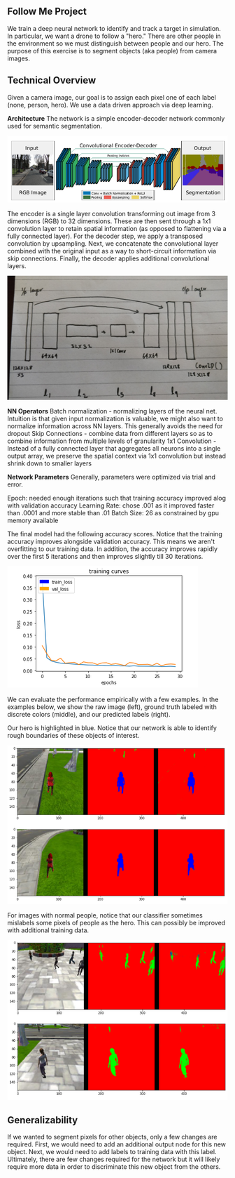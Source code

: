 [fcn]: ./docs/fcn.png
[nn]: ./docs/neural_net.jpeg
[curve]: ./docs/training_curve.png
[people]: ./docs/people.png
[hero]: ./docs/hero.png

## Follow Me Project ##

We train a deep neural network to identify and track a target in simulation. In particular, we want a drone to follow a "hero." There are other people in the environment so we must distinguish between people and our hero. The purpose of this exercise is to segment objects (aka people) from camera images.

## Technical Overview ##
Given a camera image, our goal is to assign each pixel one of each label (none, person, hero). We use a data driven approach via deep learning. 

**Architecture**
The network is a simple encoder-decoder network commonly used for semantic segmentation. 

![fcn] 

The encoder is a single layer convolution transforming out image from 3 dimensions (RGB) to 32 dimensions. These are then sent through a 1x1 convolution layer to retain spatial information (as opposed to flattening via a fully connected layer). For the decoder step, we apply a transposed convolution by upsampling. Next, we concatenate the convolutional layer combined with the original input as a way to short-circuit information via skip connections. Finally, the decoder applies additional convolutional layers.

![nn]

**NN Operators**
Batch normalization - normalizing layers of the neural net. Intuition is that given input normalization is valuable, we might also want to normalize information across NN layers. This generally avoids the need for dropout
Skip Connections - combine data from different layers so as to combine information from multiple levels of granularity
1x1 Convolution - Instead of a fully connected layer that aggregates all neurons into a single output array, we preserve the spatial context via 1x1 convolution but instead shrink down to smaller layers

**Network Parameters**
Generally, parameters were optimized via trial and error.

Epoch: needed enough iterations such that training accuracy improved alog with validation accuracy
Learning Rate: chose .001 as it improved faster than .0001 and more stable than .01
Batch Size: 26 as constrained by gpu memory available

The final model had the following accuracy scores. Notice that the training accuracy improves alongside validation accuracy. This means we aren't overfitting to our training data. In addition, the accuracy improves rapidly over the first 5 iterations and then improves slightly till 30 iterations. 

![curve]

We can evaluate the performance empirically with a few examples. In the examples below, we show the raw image (left), ground truth labeled with discrete colors (middle), and our predicted labels (right).

Our hero is highlighted in blue. Notice that our network is able to identify rough boundaries of these objects of interest.

![hero]

For images with normal people, notice that our classifier sometimes mislabels some pixels of people as the hero. This can possibly be improved with additional training data.

![people]

## Generalizability ##

If we wanted to segment pixels for other objects, only a few changes are required. First, we would need to add an additional output node for this new object. Next, we would need to add labels to training data with this label. Ultimately, there are few changes required for the network but it will likely require more data in order to discriminate this new object from the others.
